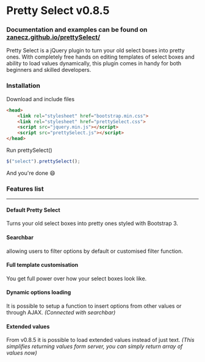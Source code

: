 # Pretty Select v0.8.5

### Documentation and examples can be found on [zanecz.github.io/prettySelect/](http://zanecz.github.io/prettySelect/)

Pretty Select is a jQuery plugin to turn your old select boxes into pretty ones. With completely free hands on editing templates of select boxes and ability to load values dynamically, this plugin comes in handy for both beginners and skilled developers.

### Installation
Download and include files

```html
<head>
    <link rel="stylesheet" href="bootstrap.min.css">
    <link rel="stylesheet" href="prettySelect.css">
    <script src="jquery.min.js"></script>
    <script src="prettySelect.js"></script>
</head>
```

Run prettySelect()

```javascript
$("select").prettySelect();
```

And you're done :smile:

### Features list
-------------
#### Default Pretty Select
Turns your old select boxes into pretty ones styled with Bootstrap 3.

#### Searchbar
allowing users to filter options by default or customised filter function.

#### Full template customisation
You get full power over how your select boxes look like.

#### Dynamic options loading
It is possible to setup a function to insert options from other values or through AJAX. *(Connected with searchbar)*

#### Extended values
From v0.8.5 it is possible to load extended values instead of just text. *(This simplifies returning values form server, you can simply return array of values now)*
